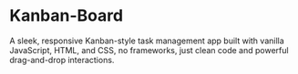 # Kanban-Board
A sleek, responsive Kanban-style task management app built with vanilla JavaScript, HTML, and CSS, no frameworks, just clean code and powerful drag-and-drop interactions.
